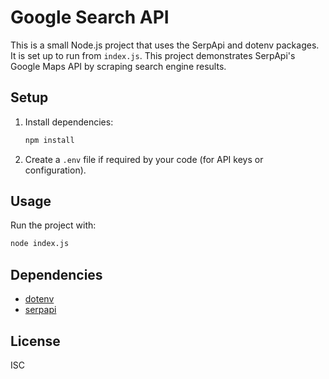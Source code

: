 # Google Search API

This is a small Node.js project that uses the SerpApi and dotenv packages. It is set up to run from `index.js`. This project demonstrates SerpApi's Google Maps API by scraping search engine results. 

## Setup

1. Install dependencies:
	```sh
	npm install
	```

2. Create a `.env` file if required by your code (for API keys or configuration).

## Usage

Run the project with:
```sh
node index.js
```

## Dependencies

- [dotenv](https://www.npmjs.com/package/dotenv)
- [serpapi](https://www.npmjs.com/package/serpapi)

## License

ISC

